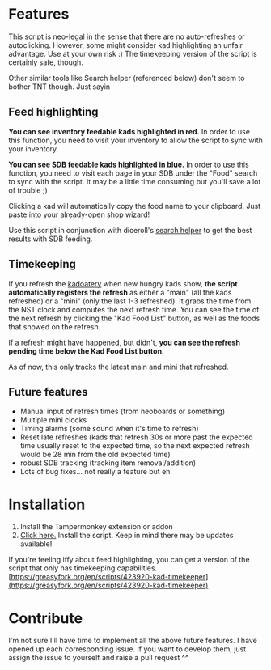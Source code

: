 # Features

This script is neo-legal in the sense that there are no auto-refreshes or autoclicking. However, some might consider kad highlighting an unfair advantage. Use at your own risk :) The timekeeping version of the script is certainly safe, though.

Other similar tools like Search helper (referenced below) don't seem to bother TNT though. Just sayin

## Feed highlighting

**You can see inventory feedable kads highlighted in red.** In order to use this function, you need to visit your inventory to allow the script to sync with your inventory.

**You can see SDB feedable kads highlighted in blue.** In order to use this function, you need to visit each page in your SDB under the "Food" search to sync with the script. It may be a little time consuming but you'll save a lot of trouble ;)

Clicking a kad will automatically copy the food name to your clipboard. Just paste into your already-open shop wizard!

Use this script in conjunction with diceroll's [search helper](https://github.com/diceroll123/NeoSearchHelper) to get the best results with SDB feeding.

## Timekeeping

If you refresh the [kadoatery](http://www.neopets.com/games/kadoatery/index.phtml) when new hungry kads show, **the script automatically registers the refresh** as either a "main" (all the kads refreshed) or a "mini" (only the last 1-3 refreshed). It grabs the time from the NST clock and computes the next refresh time. You can see the time of the next refresh by clicking the "Kad Food List" button, as well as the foods that showed on the refresh.

If a refresh might have happened, but didn't, **you can see the refresh pending time below the Kad Food List button.**

As of now, this only tracks the latest main and mini that refreshed. 

## Future features

* Manual input of refresh times (from neoboards or something)
* Multiple mini clocks
* Timing alarms (some sound when it's time to refresh)
* Reset late refreshes (kads that refresh 30s or more past the expected time usually reset to the expected time, so the next expected refresh would be 28 min from the old expected time)
* robust SDB tracking (tracking item removal/addition)
* Lots of bug fixes... not really a feature but eh

# Installation

1. Install the Tampermonkey extension or addon
2. [Click here.](https://greasyfork.org/en/scripts/423914-kad-helper) Install the script. Keep in mind there may be updates available!

If you're feeling iffy about feed highlighting, you can get a version of the script that only has timekeeping capabilities. [https://greasyfork.org/en/scripts/423920-kad-timekeeper](https://greasyfork.org/en/scripts/423920-kad-timekeeper)


# Contribute
I'm not sure I'll have time to implement all the above future features. I have opened up each corresponding issue. If you want to develop them, just assign the issue to yourself and raise a pull request ^^
